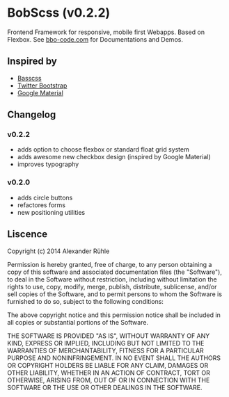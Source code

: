 # BobScss (v0.2.2)
Frontend Framework for responsive, mobile first Webapps. Based on Flexbox.
See [bbo-code.com](http://bbo-code.com/bobscss) for Documentations and Demos.

## Inspired by
- [Basscss](http://www.basscss.com/)
- [Twitter Bootstrap](http://getbootstrap.com/)
- [Google Material](http://www.google.com/design/)

## Changelog
### v0.2.2
- adds option to choose flexbox or standard float grid system
- adds awesome new checkbox design (inspired by Google Material)
- improves typography

### v0.2.0
- adds circle buttons
- refactores forms
- new positioning utilities

## Liscence
Copyright (c) 2014 Alexander Rühle

Permission is hereby granted, free of charge, to any person obtaining a copy
of this software and associated documentation files (the "Software"), to deal
in the Software without restriction, including without limitation the rights
to use, copy, modify, merge, publish, distribute, sublicense, and/or sell
copies of the Software, and to permit persons to whom the Software is
furnished to do so, subject to the following conditions:

The above copyright notice and this permission notice shall be included in
all copies or substantial portions of the Software.

THE SOFTWARE IS PROVIDED "AS IS", WITHOUT WARRANTY OF ANY KIND, EXPRESS OR
IMPLIED, INCLUDING BUT NOT LIMITED TO THE WARRANTIES OF MERCHANTABILITY,
FITNESS FOR A PARTICULAR PURPOSE AND NONINFRINGEMENT. IN NO EVENT SHALL THE
AUTHORS OR COPYRIGHT HOLDERS BE LIABLE FOR ANY CLAIM, DAMAGES OR OTHER
LIABILITY, WHETHER IN AN ACTION OF CONTRACT, TORT OR OTHERWISE, ARISING FROM,
OUT OF OR IN CONNECTION WITH THE SOFTWARE OR THE USE OR OTHER DEALINGS IN
THE SOFTWARE.